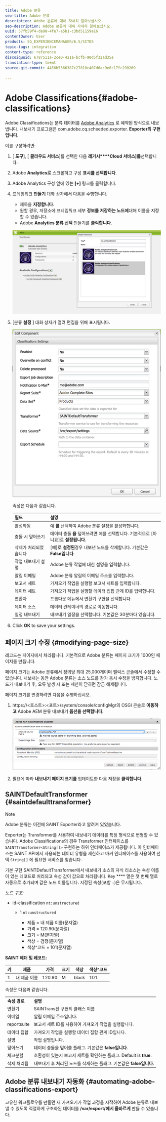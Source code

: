 ```yaml
---
title: Adobe 분류
seo-title: Adobe 분류
description: Adobe 분류에 대해 자세히 알아보십시오.
seo-description: Adobe 분류에 대해 자세히 알아보십시오.
uuid: 57fb59f4-da90-4fe7-a5b1-c3bd51159a16
contentOwner: User
products: SG_EXPERIENCEMANAGER/6.5/SITES
topic-tags: integration
content-type: reference
discoiquuid: 6787511a-2ce0-421a-bcfb-90d5f32ad35e
translation-type: tm+mt
source-git-commit: 4456b5366387c27810c407d6ac9e6c17fc290269

---
```



# Adobe Classifications{#adobe-classifications}

Adobe Classifications는 분류 데이터를 [Adobe Analytics](/help/sites-administering/adobeanalytics.md) 로 예약된 방식으로 내보냅니다. 내보내기 프로그램은 com.adobe.cq.scheeded.exporter. **Exporter의 구현입니다**.

이를 구성하려면:

1. [ **도구**], [ **클라우드 서비스**]를 선택한 다음 **레거시****Cloud 서비스]를**&#x200B;선택합니다.
1. Adobe **Analytics로** 스크롤하고 구성 **표시를 선택합니다**.
1. Adobe Analytics 구성 옆에 있는 **[+]** 링크를 클릭합니다.

1. 프레임워크 **만들기** 대화 상자에서 다음을 수행합니다.

   * 제목을 **지정합니다**.
   * 원할 경우, 저장소에 프레임워크 세부 **정보를 저장하는 노드에**&#x200B;대해 이름을 지정할 수 있습니다.
   * Adobe **Analytics 분류 선택**
   만들기를 **클릭합니다**.

   ![프레임워크 만들기 대화 상자](assets/aa-25.png)

1. [분류 **설정** ] 대화 상자가 열려 편집을 위해 표시됩니다.

   ![분류 설정 대화 상자](assets/aa-classifications-settings.png)

   속성은 다음과 같습니다.

   | **필드** | **설명** |
   |---|---|
   | 활성화됨 | 예 **를** 선택하여 Adobe 분류 설정을 활성화합니다. |
   | 충돌 시 덮어쓰기 | 데이터 충돌 **을** 덮어쓰려면 예를 선택합니다. 기본적으로 [아니요]로 **설정됩니다**. |
   | 삭제가 처리되었습니다 | [예]로 **설정된**&#x200B;경우 내보낸 노드를 삭제합니다. 기본값은 **False입니다**. |
   | 작업 내보내기 설명 | Adobe 분류 작업에 대한 설명을 입력합니다. |
   | 알림 이메일 | Adobe 분류 알림의 이메일 주소를 입력합니다. |
   | 보고서 세트 | 가져오기 작업을 실행할 보고서 세트를 입력합니다. |
   | 데이터 세트 | 가져오기 작업을 실행할 데이터 집합 관계 ID를 입력합니다. |
   | 변환자 | 드롭다운 메뉴에서 변환기 구현을 선택합니다. |
   | 데이터 소스 | 데이터 컨테이너의 경로로 이동합니다. |
   | 일정 내보내기 | 내보내기 일정을 선택합니다. 기본값은 30분마다 있습니다. |

1. Click **OK** to save your settings.

## 페이지 크기 수정 {#modifying-page-size}

레코드는 페이지에서 처리됩니다. 기본적으로 Adobe 분류는 페이지 크기가 1000인 페이지를 만듭니다.

페이지 크기는 Adobe 분류에서 정의당 최대 25,000개이며 펠릭스 콘솔에서 수정할 수 있습니다. 내보내는 동안 Adobe 분류는 소스 노드를 잠가 동시 수정을 방지합니다. 노드가 내보내기 후, 오류 발생 시 또는 세션이 닫히면 잠금 해제됩니다.

페이지 크기를 변경하려면 다음을 수행하십시오.

1. https://&lt;호스트>:&lt;포트>/system/console/configMgr의 OSGI 콘솔로 **이동하고** Adobe AEM 분류 내보내기 **옵션을 선택합니다**.

   ![aa-26](assets/aa-26.png)

1. 필요에 따라 **내보내기 페이지 크기를** 업데이트한 다음 저장을 **클릭합니다**.

## SAINTDefaultTransformer {#saintdefaulttransformer}

>[!NOTE]
>
>Adobe 분류는 이전에 SAINT Exporter라고 알려져 있었습니다.

Exporter는 Transformer를 사용하여 내보내기 데이터를 특정 형식으로 변형할 수 있습니다. Adobe Classifications의 경우 Transformer 인터페이스를 `SAINTTransformer<String[]>` 구현하는 하위 인터페이스가 제공됩니다. 이 인터페이스는 SAINT API에서 사용되는 데이터 유형을 제한하고 마커 인터페이스를 사용하여 선택 `String[]` 에 필요한 서비스를 찾습니다.

기본 구현 SAINTDefaultTransformer에서 내보내기 소스의 자식 리소스는 속성 이름이 있는 레코드로 처리되고 속성 값이 값으로 처리됩니다. Key **** 열은 첫 번째 열로 자동으로 추가되며 값은 노드 이름입니다. 지정된 속성(포함 `:`)은 무시됩니다.

*노드 구조:*

* id-classification `nt:unstructured`

   * 1 `nt:unstructured`

      * 제품 = 내 제품 이름(문자열)
      * 가격 = 120.90(문자열)
      * 크기 = M(문자열)
      * 색상 = 검정(문자열)
      * 색상^코드 = 101(문자열)

**SAINT 헤더 및 레코드:**

| **키** | **제품** | **가격** | **크기** | **색상** | **색상^코드** |
|---|---|---|---|---|---|
| 1 | 내 제품 이름 | 120.90 | M | black | 101 |

속성은 다음과 같습니다.

<table>
 <tbody>
  <tr>
   <td><strong>속성 경로</strong></td>
   <td><strong>설명</strong></td>
  </tr>
  <tr>
   <td>변환기</td>
   <td>SAINTrans전 구현의 클래스 이름</td>
  </tr>
  <tr>
   <td>이메일</td>
   <td>알림 이메일 주소입니다.</td>
  </tr>
  <tr>
   <td>reportsuite</td>
   <td>보고서 세트 ID를 사용하여 가져오기 작업을 실행합니다. </td>
  </tr>
  <tr>
   <td>데이터 집합</td>
   <td>가져오기 작업을 실행할 데이터 집합 관계 ID입니다. </td>
  </tr>
  <tr>
   <td>설명</td>
   <td>작업 설명입니다. <br /> </td>
  </tr>
  <tr>
   <td>덮어쓰기</td>
   <td>데이터 충돌을 덮어쓸 플래그. 기본값은 <strong>false입니다</strong>.</td>
  </tr>
  <tr>
   <td>체크분할</td>
   <td>호환성이 있는지 보고서 세트를 확인하는 플래그. Default is <strong>true</strong>.</td>
  </tr>
  <tr>
   <td>삭제 처리됨</td>
   <td>내보내기 후 처리된 노드를 삭제하는 플래그. 기본값은 <strong>false입니다</strong>.</td>
  </tr>
 </tbody>
</table>

## Adobe 분류 내보내기 자동화 {#automating-adobe-classifications-export}

고유한 워크플로우를 만들면 새 가져오기가 작업 과정을 시작하여 Adobe 분류로 내보낼 수 있도록 적절하게 구조화된 데이터를 **/var/export/에서 올바르게** 만들 수 있습니다.
